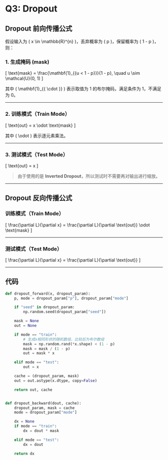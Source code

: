 # Q3: Dropout

## Dropout 前向传播公式

假设输入为 \( x \in \mathbb{R}^{n} \)，丢弃概率为 \( p \)，保留概率为 \( 1 - p \)，则：

### 1. 生成掩码 (mask)

\[
\text{mask} = \frac{\mathbf{1}_{\{u < 1 - p\}}}{1 - p}, \quad u \sim \mathcal{U}(0, 1)
\]

其中 \( \mathbf{1}_{\{ \cdot \}} \) 表示取值为 1 的布尔掩码，满足条件为 1，不满足为 0。

---

### 2. 训练模式（Train Mode）

\[
\text{out} = x \odot \text{mask}
\]

其中 \( \odot \) 表示逐元素乘法。

---

### 3. 测试模式（Test Mode）

\[
\text{out} = x
\]

> 由于使用的是 **Inverted Dropout**，所以测试时不需要再对输出进行缩放。

---

##  Dropout 反向传播公式

### 训练模式（Train Mode）

\[
\frac{\partial L}{\partial x} = \frac{\partial L}{\partial \text{out}} \odot \text{mask}
\]

---

### 测试模式（Test Mode）

\[
\frac{\partial L}{\partial x} = \frac{\partial L}{\partial \text{out}}
\]

---

## 代码

```python
def dropout_forward(x, dropout_param):
    p, mode = dropout_param["p"], dropout_param["mode"]

    if "seed" in dropout_param:
        np.random.seed(dropout_param["seed"])

    mask = None
    out = None

    if mode == "train":
        # 生成x相同形状的随机数组，比较后为布尔数组
        mask = np.random.rand(*x.shape) < (1 - p)
        mask = mask / (1 - p)
        out = mask * x

    elif mode == "test":
        out = x

    cache = (dropout_param, mask)
    out = out.astype(x.dtype, copy=False)

    return out, cache


def dropout_backward(dout, cache):
    dropout_param, mask = cache
    mode = dropout_param["mode"]

    dx = None
    if mode == "train":
        dx = dout * mask

    elif mode == "test":
        dx = dout

    return dx

```